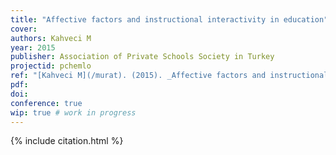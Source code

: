 ```yaml
---
title: "Affective factors and instructional interactivity in education"
cover:
authors: Kahveci M
year: 2015
publisher: Association of Private Schools Society in Turkey
projectid: pchemlo
ref: "[Kahveci M](/murat). (2015). _Affective factors and instructional interactivity in education_. Paper presented at the Association of Private Schools Society in Turkey. Kaya Plazzo Hotel, Antalya, Turkey. January 28 - 31, 2015."
pdf:
doi:
conference: true
wip: true # work in progress 
---
```


{% include citation.html %}
